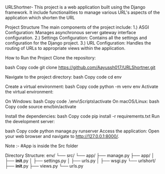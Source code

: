 URLShortner-
This project is a web application built using the Django framework. It include functionalities to manage various URL's aspects of the application which shorten the URL

Project Structure The main components of the project include: 1.) ASGI Configuration: Manages asynchronous server gateway interface configuration. 2.) Settings Configuration: Contains all the settings and configuration for the Django project. 3.) URL Configuration: Handles the routing of URLs to appropriate views within the application.

How to Run the Project Clone the repository:

bash Copy code git clone https://github.com/Aayussh017/URLShortner.git

Navigate to the project directory: bash Copy code cd env

Create a virtual environment: bash Copy code python -m venv env Activate the virtual environment:

On Windows: bash Copy code .\env\Scripts\activate On macOS/Linux: bash Copy code source env/bin/activate

Install the dependencies: bash Copy code pip install -r requirements.txt Run the development server:

bash Copy code python manage.py runserver Access the application: Open your web browser and navigate to http://127.0.0.1:8000/.

Note :- #App is inside the Src folder 

 Directory Structure: env/
                        └── src/
                             └── app/
                                  ├── manage.py
                                  ├── app/
                                  │   ├── __init__.py
                                  │   ├── settings.py
                                  │   ├── urls.py
                                  │   ├── wsgi.py
                                  └── urlshort/
                                          ├── __init__.py
                                          ├── views.py
                                          └── urls.py


